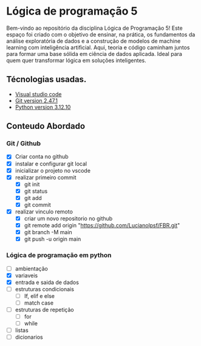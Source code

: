 # Lógica de programação 5

Bem-vindo ao repositório da disciplina Lógica de Programação 5!
Este espaço foi criado com o objetivo de ensinar, na prática, os fundamentos da análise exploratória de dados e a construção de modelos de machine learning com inteligência artificial. Aqui, teoria e código caminham juntos para formar uma base sólida em ciência de dados aplicada. Ideal para quem quer transformar lógica em soluções inteligentes.

## Técnologias usadas.

- [Visual studio code](https://code.visualstudio.com/)
- [Git version 2.47.1](https://git-scm.com/downloads)
- [Python version 3.12.10](https://www.python.org/downloads/)

## Conteudo Abordado

### Git / Github

- [x] Criar conta no github
- [x] instalar e configurar git local
- [x] inicializar o projeto no vscode
- [x] realizar primeiro commit
    - [x] git init
    - [x] git status
    - [x] git add
    - [x] git commit
- [x] realizar vinculo remoto
    - [x] criar um novo repositorio no github
    - [x] git remote add origin "https://github.com/Lucianolpsf/FBR.git" 
    - [x] git branch -M main 
    - [x] git push -u origin main

### Lógica de programação em python

- [ ] ambientação
- [x] variaveis
- [x] entrada e saida de dados
- [ ] estruturas condicionais
    - [ ] If, elif e else
    - [ ] match case
- [ ] estruturas de repetição
    - [ ] for
    - [ ] while
- [ ] listas
- [ ] dicionarios